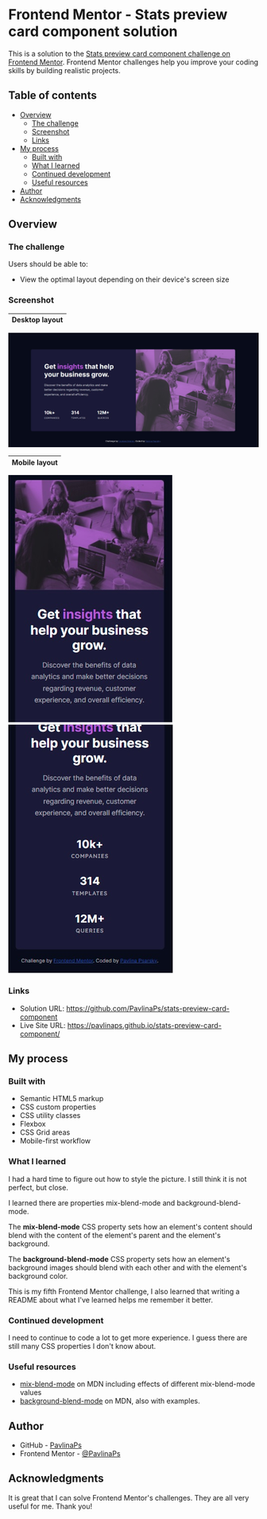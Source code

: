 # Frontend Mentor - Stats preview card component solution

This is a solution to the [Stats preview card component challenge on Frontend Mentor](https://www.frontendmentor.io/challenges/stats-preview-card-component-8JqbgoU62). Frontend Mentor challenges help you improve your coding skills by building realistic projects. 

## Table of contents

- [Overview](#overview)
  - [The challenge](#the-challenge)
  - [Screenshot](#screenshot)
  - [Links](#links)
- [My process](#my-process)
  - [Built with](#built-with)
  - [What I learned](#what-i-learned)
  - [Continued development](#continued-development)
  - [Useful resources](#useful-resources)
- [Author](#author)
- [Acknowledgments](#acknowledgments)

## Overview

### The challenge

Users should be able to:

- View the optimal layout depending on their device's screen size

### Screenshot

| Desktop layout |
|:--:|
![Desktop layout](./screenshots/screenshot-desktop.jpg)

| Mobile layout |
|:--:|
![Mobile layout](./screenshots/screenshot-mobile-top.jpg) ![Mobile layout](./screenshots/screenshot-mobile-bottom.jpg)



### Links

- Solution URL: https://github.com/PavlinaPs/stats-preview-card-component
- Live Site URL: https://pavlinaps.github.io/stats-preview-card-component/

## My process

### Built with

- Semantic HTML5 markup
- CSS custom properties
- CSS utility classes
- Flexbox
- CSS Grid areas
- Mobile-first workflow

### What I learned

I had a hard time to figure out how to style the picture. I still think it is not perfect, but close.

I learned there are properties mix-blend-mode and background-blend-mode.

The **mix-blend-mode** CSS property sets how an element's content should blend with the content of the element's parent and the element's background.

The **background-blend-mode** CSS property sets how an element's background images should blend with each other and with the element's background color.

This is my fifth Frontend Mentor challenge, I also learned that writing a README about what I've learned helps me remember it better.

### Continued development

I need to continue to code a lot to get more experience. I guess there are still many CSS properties I don't know about.

### Useful resources

- [mix-blend-mode](https://developer.mozilla.org/en-US/docs/Web/CSS/mix-blend-mode) on MDN including effects of different mix-blend-mode values
- [background-blend-mode](https://developer.mozilla.org/en-US/docs/Web/CSS/background-blend-mode) on MDN, also with examples.

## Author

- GitHub - [PavlinaPs](https://github.com/PavlinaPs)
- Frontend Mentor - [@PavlinaPs](https://www.frontendmentor.io/profile/PavlinaPs)

## Acknowledgments

It is great that I can solve Frontend Mentor's challenges. They are all very useful for me. Thank you!
